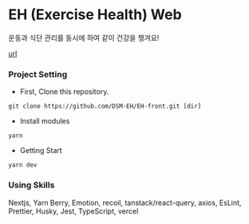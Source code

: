 # EH (Exercise Health) Web

운동과 식단 관리를 동시에 하여 같이 건강을 챙겨요!

[url](https://eh-front.vercel.app/)

### Project Setting

- First, Clone this repository.
```shell
git clone https://github.com/DSM-EH/EH-front.git [dir]
```

- Install modules
```shell
yarn
```

- Getting Start
```shell
yarn dev
```

### Using Skills
Nextjs, Yarn Berry, Emotion, recoil, tanstack/react-query, axios, EsLint, Prettier, Husky, Jest, TypeScript, vercel
